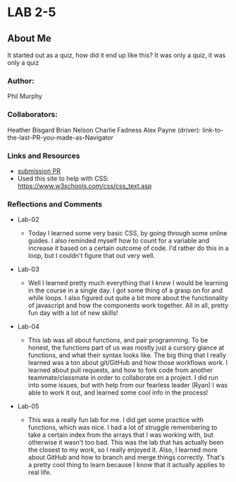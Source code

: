 # LAB 2-5
## About Me
It started out as a quiz, how did it end up like this?
It was only a quiz, it was only a quiz

### Author: 
Phil Murphy

### Collaborators:
Heather Bisgard
Brian Nelson
Charlie Fadness
Alex Payne (driver\): link-to-the-last-PR-you-made-as-Navigator


### Links and Resources
* [submission PR](http://xyz.com)
* Used this site to help with CSS: https://www.w3schools.com/css/css_text.asp


### Reflections and Comments
- Lab-02
  - Today I learned some very basic CSS, by going through some online guides. I also reminded myself how to count for a variable and increase it based on a certain outcome of code. I'd rather do this in a loop, but I couldn't figure that out very well.

- Lab-03
  - Well I learned pretty much everything that I  *knew* I would be learning in the course in a single day. I got some thing of a grasp on for and while loops. I also figured out quite a bit more about the functionality of javascript and how the components work together. All in all, pretty fun day with a lot of new skills!

- Lab-04
  - This lab was all about functions, and pair programming. To be honest, the functions part of us was mostly just a cursory glance at functions, and what their syntax looks like. The big thing that I really learned was a ton about git/GitHub and how those workflows work. I learned about pull requests, and how to fork code from another teammate/classmate in order to collaborate on a project. I did run into some issues, but with help from our fearless leader (Ryan) I was able to work it out, and learned some cool info in the process!

- Lab-05
  - This was a really fun lab for me. I did get some practice with functions, which was nice. I had a lot of struggle remembering to take a certain index from the arrays that I was working with, but otherwise it wasn't too bad. This was the lab that has actually been the closest to my work, so I really enjoyed it. Also, I learned more about GitHub and how to branch and merge things correctly. That's a pretty cool thing to learn because I know that it actually applies to real life.
